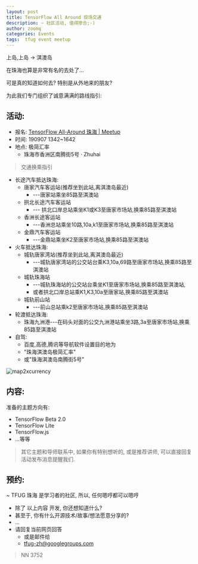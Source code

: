 ```yaml
---
layout: post
title: TensorFlow All Around 现场交通
description: ~ 社区活动, 值得掺合;-)
author: zoomq
categories: Events
tags:  tfug event meetup
---
```



上岛,上岛 -> 淇澳岛

在珠海也算是非常有名的去处了...

可是真的知道如何去? 特别是从外地来的朋友?

为此我们专门组织了诚意满满的路线指引:


<!--more-->


## 活动:
- 报名: [TensorFlow All\-Around 珠海 \| Meetup](https://www.meetup.com/TensorFlow-User-Group-Zhuhai/events/264053619/)
- 时间: 190907 1342~1642
- 地点: 极简汇率
    + 珠海市香洲区南腾街5号 · Zhuhai

> 交通换乘指引

- 长途汽车抵达珠海:
    + 唐家汽车客运站(推荐坐到此站,离淇澳岛最近)
        * ---唐家站乘坐85路至淇澳站
    + 拱北长途汽车客运站
        * --- 拱北口岸总站乘坐K1或K3至唐家市场站,换乘85路至淇澳站
    + 香洲长途客运站
        * ---香洲总站乘坐10路,10a,k1至唐家市场站,换乘85路至淇澳站
    + 金鼎汽车客运站
        * ---金鼎站乘坐K2至唐家市场站,换乘85路至淇澳站
- 火车抵达珠海:
    + 城轨唐家湾站(推荐坐到此站,离淇澳岛最近)
        * ---城轨唐家湾站的公交站台乘K3,10a,69路至唐家市场站,换乘85路至淇澳站
    + 城轨珠海站
        * ---城轨珠海站的公交站台乘坐K1至唐家市场站,换乘85路至淇澳站,
        * 或者拱北口岸总站乘K1,K3,10a至唐家站,换乘85路至淇澳站
    + 城轨前山站
        * ---前山总站乘k2至唐家市场站,换乘85路至淇澳站
- 轮渡抵达珠海:
    + 珠海九洲港---在码头对面的公交九洲港站乘坐3路,3a至唐家市场站,换乘85路至淇澳站
- 自驾:
    + 百度,高德,腾讯等导航软件设置目的地为
    + "珠海淇澳岛极简汇率"
    + 或"珠海淇澳岛南腾街5号"


![map2xcurrency](https://ipic.zoomquiet.top/2019-08-15-map2xcurrency-1.jpeg)

## 内容:

准备的主题方向有:

- TensorFlow Beta 2.0
- TensorFlow Lite
- TensorFlow.js
- ...等等


> 其它主题和导师联系中,
如果你有特别想听的, 或是推荐讲师,
可以直接回复活动发布消息提醒我们.


## 预约:
~ TFUG 珠海 是学习者的社区, 所以, 任何嗯哼都可以嗯哼

- 除了 以上内容 开发, 你还想知道什么?
- 甚至于, 你有什么开源技术/故事/想法愿意分享的?
- ...
- 请回复当前网页回答
    + 或是邮件给
    + tfug-zh@googlegroups.com



> NN 3752


